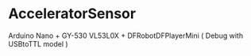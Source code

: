 # AcceleratorSensor
Arduino Nano + GY-530 VL53L0X + DFRobotDFPlayerMini ( Debug with USBtoTTL model )
